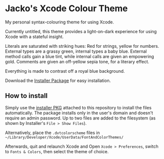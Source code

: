Jacko's Xcode Colour Theme
==========================

My personal syntax-colouring theme for using Xcode.

Currently untitled, this theme provides a light-on-dark experience for using Xcode with a stateful insight. 

Literals are saturated with striking hues: Red for strings, yellow for numbers. External types are a grassy green, internal types a baby blue. External method calls gain a blue tint, while internal calls are given an empowering gold. Comments are given an off-yellow sepia tone, for a literary effect. 

Everything is made to contrast off a royal blue background. 

Download the [Installer Package](/downloads/jackoalan/JackoXcodeColourTheme/JackoXcodeColourThemeSigned.pkg) for easy installation.

How to install
--------------

Simply use the [installer PKG](/downloads/jackoalan/JackoXcodeColourTheme/JackoXcodeColourThemeSigned.pkg) attached to this repository to install the files automatically. The package installs only in the user's domain and doesn't require an admin password. Up to two files are added to the filesystem (as shown by Installer's `File > Show Files`).

Alternatively, place the `.dvtcolorscheme` files in `~/Library/Developer/Xcode/UserData/FontAndColorThemes/`

Afterwards, quit and relaunch Xcode and Open `Xcode > Preferences`, switch to `Fonts & Colors`, then select the theme of choice. 
